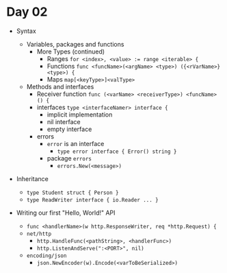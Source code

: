 # Day 02

- Syntax
  - Variables, packages and functions
    - More Types (continued)
      - Ranges `for <index>, <value> := range <iterable> {`
      - Functions `func <funcName>(<argName> <type>) ({<rVarName>} <type>) {`
      - Maps `map[<keyType>]<valType>`
  - Methods and interfaces
    - Receiver function `func (<varName> <receiverType>) <funcName>() {`
    - interfaces `type <interfaceNamer> interface {`
      - implicit implementation
      - nil interface
      - empty interface
    - errors
      - `error` is an interface
        - `type error interface { Error() string }`
      - package `errors`
        - `errors.New(<message>)`

- Inheritance
  - `type Student struct { Person }`
  - `type ReadWriter interface { io.Reader ... }`

- Writing our first "Hello, World!" API
  - `func <handlerName>(w http.ResponseWriter, req *http.Request) {`
  - `net/http`
    - `http.HandleFunc(<pathString>, <handlerFunc>)`
    - `http.ListenAndServe(":<PORT>", nil)`
  - `encoding/json`
    - `json.NewEncoder(w).Encode(<varToBeSerialized>)`

